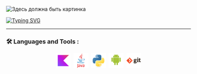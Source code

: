 ![Здесь должна быть картинка](https://i.pinimg.com/originals/0e/5c/b3/0e5cb31168e672dd79c37fdb52cbc31f.gif)

<a href="https://git.io/typing-svg"><img src="https://readme-typing-svg.herokuapp.com?font=Fira+Code&size=25&pause=1000&center=true&vCenter=true&width=1000&lines=%F0%9F%91%8B+Hi%2C+I%E2%80%99m+Sova;🎄+Merry+Christmas+and+a+Happy+new+year+🎄" alt="Typing SVG" /></a>

---

### :hammer_and_wrench: Languages and Tools :

<div align="center">
  <img src="https://github.com/devicons/devicon/blob/master/icons/kotlin/kotlin-original.svg" title="Kotlin" alt="Kotlin" width="40" height="40"/>&nbsp;
  <img src="https://github.com/devicons/devicon/blob/master/icons/java/java-original-wordmark.svg" title="Java" alt="Java" width="40" height="40"/>&nbsp;
  <img src="https://github.com/devicons/devicon/blob/master/icons/python/python-original.svg" title="Python" alt="Python" width="40" height="40"/>&nbsp;
  <img src="https://github.com/devicons/devicon/blob/master/icons/android/android-original-wordmark.svg" title="Android" alt="Android" width="40" height="40"/>&nbsp;
  <img src="https://github.com/devicons/devicon/blob/master/icons/git/git-original-wordmark.svg" title="Git" **alt="Git" width="40" height="40"/>
</div>
